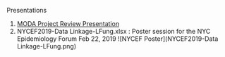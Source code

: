Presentations
1. [MODA Project Review Presentation](https://docs.google.com/presentation/d/10jSJB2S1bgb-1O6iJZV3ERY3E3v33EOW5WoPlB-XZ5Y/edit?usp=sharing)
2. NYCEF2019-Data Linkage-LFung.xlsx : Poster session for the NYC Epidemiology Forum Feb 22, 2019
![NYCEF Poster](NYCEF2019-Data Linkage-LFung.png)